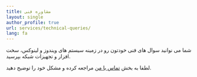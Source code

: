 ```yaml
---
title: مشاوره فنی
layout: single
author_profile: true
url: services/technical-queries/
lang: fa
---
```

شما می نوانید سوال های فنی خودتون رو در زمینه سیستم های ویندوز و لینوکس، سخت افزار و تجهیزات شبکه بپرسید.

لطفا به بخش [تماس با من](/fa/contact-me/) مراجعه کرده و مشکل خود را توضیح دهید.
